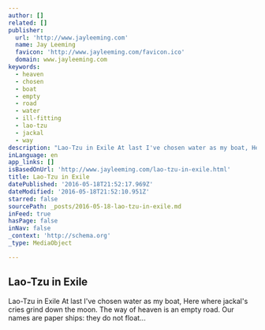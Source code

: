 ```yaml
---
author: []
related: []
publisher:
  url: 'http://www.jayleeming.com'
  name: Jay Leeming
  favicon: 'http://www.jayleeming.com/favicon.ico'
  domain: www.jayleeming.com
keywords:
  - heaven
  - chosen
  - boat
  - empty
  - road
  - water
  - ill-fitting
  - lao-tzu
  - jackal
  - way
description: "Lao-Tzu in Exile At last I've chosen water as my boat, Here where jackal's cries grind down the moon. The way of heaven is an empty road. Our names are paper ships: they do not float..."
inLanguage: en
app_links: []
isBasedOnUrl: 'http://www.jayleeming.com/lao-tzu-in-exile.html'
title: Lao-Tzu in Exile
datePublished: '2016-05-18T21:52:17.969Z'
dateModified: '2016-05-18T21:52:10.951Z'
starred: false
sourcePath: _posts/2016-05-18-lao-tzu-in-exile.md
inFeed: true
hasPage: false
inNav: false
_context: 'http://schema.org'
_type: MediaObject

---
```

<article style=""><h1>Lao-Tzu in Exile</h1><p>Lao-Tzu in Exile At last I've chosen water as my boat, Here where jackal's cries grind down the moon. The way of heaven is an empty road. Our names are paper ships: they do not float...</p></article>